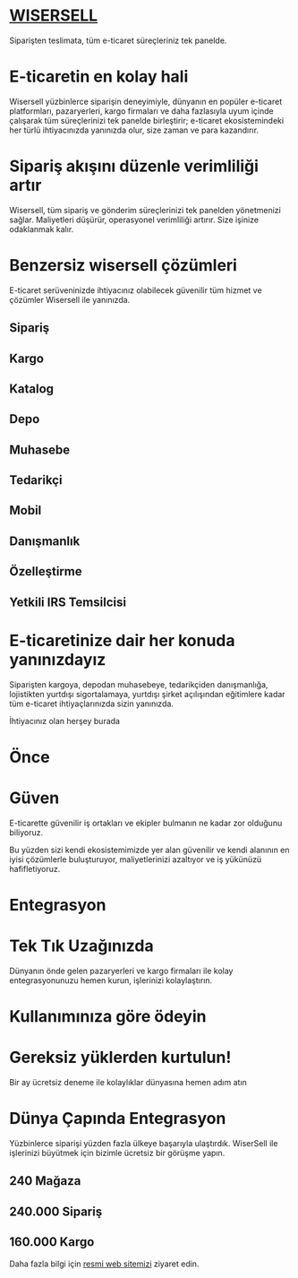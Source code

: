# [WISERSELL](https://wisersell.com)


Siparişten teslimata, tüm e-ticaret süreçleriniz tek panelde.

# E-ticaretin en kolay hali

Wisersell yüzbinlerce siparişin deneyimiyle, dünyanın en popüler e-ticaret platformları, pazaryerleri, kargo firmaları ve daha fazlasıyla uyum içinde çalışarak tüm süreçlerinizi tek panelde birleştirir; e-ticaret ekosistemindeki her türlü ihtiyacınızda yanınızda olur, size zaman ve para kazandırır.

# Sipariş akışını düzenle verimliliği artır

Wisersell, tüm sipariş ve gönderim süreçlerinizi tek panelden yönetmenizi sağlar. Maliyetleri düşürür, operasyonel verimliliği artırır. Size işinize odaklanmak kalır.

# Benzersiz wisersell çözümleri

E-ticaret serüveninizde ihtiyacınız olabilecek güvenilir tüm hizmet ve çözümler Wisersell ile yanınızda.

## Sipariş
## Kargo
## Katalog
## Depo
## Muhasebe
## Tedarikçi
## Mobil
## Danışmanlık
## Özelleştirme
## Yetkili IRS Temsilcisi

# E-ticaretinize dair her konuda yanınızdayız

Siparişten kargoya, depodan muhasebeye, tedarikçiden danışmanlığa, lojistikten yurtdışı sigortalamaya, yurtdışı şirket açılışından eğitimlere kadar tüm e-ticaret ihtiyaçlarınızda sizin yanınızda.

İhtiyacınız olan herşey burada
# Önce
# Güven

E-ticarette güvenilir iş ortakları ve ekipler bulmanın ne kadar zor olduğunu biliyoruz.

Bu yüzden sizi kendi ekosistemimizde yer alan güvenilir ve kendi alanının en iyisi çözümlerle buluşturuyor, maliyetlerinizi azaltıyor ve iş yükünüzü hafifletiyoruz.

# Entegrasyon
# Tek Tık Uzağınızda

Dünyanın önde gelen pazaryerleri ve kargo firmaları ile kolay entegrasyonunuzu hemen kurun, işlerinizi kolaylaştırın.

# Kullanımınıza göre ödeyin
# Gereksiz yüklerden kurtulun!

Bir ay ücretsiz deneme ile kolaylıklar dünyasına hemen adım atın

# Dünya Çapında Entegrasyon

Yüzbinlerce siparişi yüzden fazla ülkeye başarıyla ulaştırdık. WiserSell ile işlerinizi büyütmek için bizimle ücretsiz bir görüşme yapın.

## 240 Mağaza
## 240.000 Sipariş
## 160.000 Kargo


Daha fazla bilgi için [resmi web sitemizi](https://wisersell.com) ziyaret edin.





